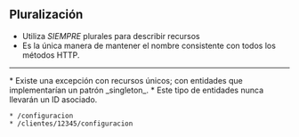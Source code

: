 ## Pluralización

* Utiliza *SIEMPRE* plurales para describir recursos
* Es la única manera de mantener el nombre consistente con todos los métodos HTTP.

<hr />
* Existe una excepción con recursos únicos; con entidades que implementarían un patrón _singleton_.
* Este tipo de entidades nunca llevarán un ID asociado.

    * /configuracion
    * /clientes/12345/configuracion


